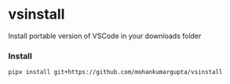 # vsinstall

Install portable version of VSCode in your downloads folder

### Install

```sh
pipx install git+https://github.com/mohankumargupta/vsinstall
```

